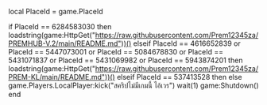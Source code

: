 local PlaceId = game.PlaceId

if PlaceId == 6284583030 then
	loadstring(game:HttpGet("https://raw.githubusercontent.com/Prem12345za/PREMHUB-V.2/main/README.md"))()
elseif PlaceId == 4616652839 or PlaceId == 5447073001 or PlaceId == 5084678830 or PlaceId == 5431071837 or PlaceId == 5431069982 or PlaceId == 5943874201 then
	loadstring(game:HttpGet("https://raw.githubusercontent.com/Prem12345za/PREM-KL/main/README.md"))()
elseif PlaceId == 537413528 then
else
	game.Players.LocalPlayer:kick("สคริปไม่มีเกมนี้ ไอ้เวร")
	wait(1)
	game:Shutdown()
end
